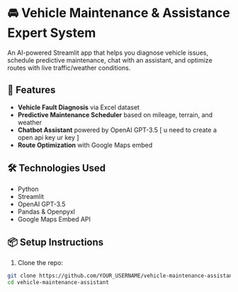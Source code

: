 # 🚘 Vehicle Maintenance & Assistance Expert System

An AI-powered Streamlit app that helps you diagnose vehicle issues, schedule predictive maintenance, chat with an assistant, and optimize routes with live traffic/weather conditions.

## 🔧 Features

- **Vehicle Fault Diagnosis** via Excel dataset
- **Predictive Maintenance Scheduler** based on mileage, terrain, and weather
- **Chatbot Assistant** powered by OpenAI GPT-3.5 [ u need to create a open api key ur key ]
- **Route Optimization** with Google Maps embed

## 🛠 Technologies Used

- Python
- Streamlit
- OpenAI GPT-3.5
- Pandas & Openpyxl
- Google Maps Embed API

## 📦 Setup Instructions

1. Clone the repo:
```bash
git clone https://github.com/YOUR_USERNAME/vehicle-maintenance-assistant.git
cd vehicle-maintenance-assistant

